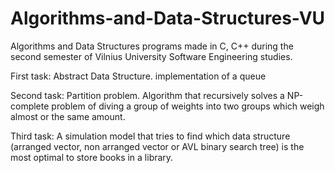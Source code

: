 # Algorithms-and-Data-Structures-VU
Algorithms and Data Structures programs made in C, C++ during the second semester of Vilnius University Software Engineering studies.

First task: Abstract Data Structure. implementation of a queue

Second task: Partition problem. Algorithm that recursively solves a NP-complete problem of diving a group of weights into two groups which weigh almost or the same amount.

Third task: A simulation model that tries to find which data structure (arranged vector, non arranged vector or AVL binary search tree) is the most optimal to store books in a library.
